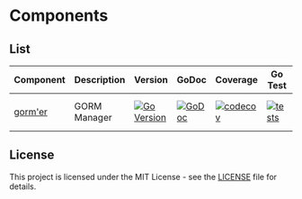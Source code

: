 # Components

## List

| Component                                         | Description  | Version                                                                                                                        | GoDoc                                                                                                                  | Coverage                                                                                                                                          | Go Test                                                                                                                                                | Go Report                                                                                                                                          |
|---------------------------------------------------|--------------|--------------------------------------------------------------------------------------------------------------------------------|------------------------------------------------------------------------------------------------------------------------|---------------------------------------------------------------------------------------------------------------------------------------------------|--------------------------------------------------------------------------------------------------------------------------------------------------------|----------------------------------------------------------------------------------------------------------------------------------------------------|
| [gorm'er](https://github.com/go-packagist/gormer) | GORM Manager | [![Go Version](https://badgen.net/github/release/go-packagist/gormer/stable)](https://github.com/go-packagist/gormer/releases) | [![GoDoc](https://pkg.go.dev/badge/github.com/go-packagist/gormer)](https://pkg.go.dev/github.com/go-packagist/gormer) | [![codecov](https://codecov.io/gh/go-packagist/gormer/branch/master/graph/badge.svg?token=5TWGQ9DIRU)](https://codecov.io/gh/go-packagist/gormer) | [![tests](https://github.com/go-packagist/gormer/actions/workflows/go.yml/badge.svg)](https://github.com/go-packagist/gormer/actions/workflows/go.yml) | [![Go Report Card](https://goreportcard.com/badge/github.com/go-packagist/gormer)](https://goreportcard.com/report/github.com/go-packagist/gormer) |


## License

This project is licensed under the MIT License - see the [LICENSE](LICENSE) file for details.